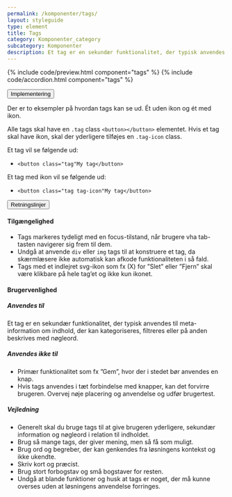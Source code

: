```yaml
---
permalink: /komponenter/tags/
layout: styleguide
type: element
title: Tags
category: Komponenter_category
subcategory: Komponenter
description: Et tag er en sekundær funktionalitet, der typisk anvendes til meta-information om indhold, der kan kategoriseres, filtreres eller på anden beskrives med nøgleord.
---
```


{% include code/preview.html component="tags" %}
{% include code/accordion.html component="tags" %}
<div class="accordion-bordered">
  <button class="button-unstyled accordion-button"
    aria-expanded="false" aria-controls="tags-code-documentation">
    Implementering
  </button>
  <div id="tags-code-documentation" class="accordion-content">
    <section>
        <p>Der er to eksempler på hvordan tags kan se ud. Ét uden ikon og ét med ikon.</p>
        <p>Alle tags skal have en <code>.tag</code> class <code>&lt;button&gt;&lt;/button&gt;</code> elementet. Hvis et tag skal have ikon, skal der yderligere tilføjes en <code>.tag-icon</code> class.</p>
        <p>Et tag vil se følgende ud:</p>
        <ul>
          <li><code>&lt;button class="tag"My tag&lt;/button&gt;</code></li>
        </ul>
        <p>Et tag med ikon vil se følgende ud:</p>
        <ul>
          <li><code>&lt;button class="tag tag-icon"My tag&lt;/button&gt;</code></li>
        </ul>
    </section>
  </div>
</div>
<div class="accordion-bordered">
  <button class="button-unstyled accordion-button"
      aria-expanded="true" aria-controls="accordion-bordered-docs">
    Retningslinjer
  </button>
  <div id="accordion-bordered-docs" aria-hidden="false" class="accordion-content">
    <article>
      <section>
          <h4>Tilgængelighed</h4>
          <ul>
              <li>Tags markeres tydeligt med en focus-tilstand, når brugere vha tab-tasten navigerer sig frem til dem.</li>
              <li>Undgå at anvende <code>div</code> eller <code>img</code> tags til at konstruere et tag, da skærmlæsere ikke automatisk kan afkode funktionaliteten i så fald.</li>
              <li>Tags med et indlejret svg-ikon som fx (X) for ”Slet” eller ”Fjern” skal være klikbare på hele tag’et og ikke kun ikonet.</li>
          </ul>               
      </section>
      <section>
          <h4>Brugervenlighed</h4>
          <h5>Anvendes til</h5>
          <p>Et tag er en sekundær funktionalitet, der typisk anvendes til meta-information om indhold, der kan kategoriseres, filtreres eller på anden beskrives med nøgleord.</p>
          <h5>Anvendes ikke til</h5>
          <ul>
          <li>Primær funktionalitet som fx ”Gem”, hvor der i stedet bør anvendes en knap.</li>
          <li>Hvis tags anvendes i tæt forbindelse med knapper, kan det forvirre brugeren. Overvej nøje placering og anvendelse og udfør brugertest.</li>
          </ul>
          <p></p>
          <h5>Vejledning</h5>
          <ul>
              <li>Generelt skal du bruge tags til at give brugeren yderligere, sekundær information og nøgleord i relation til  indholdet. </li>
              <li>Brug så mange tags, der giver mening, men så få som muligt.</li>
              <li>Brug ord og begreber, der kan genkendes fra løsningens kontekst og ikke ukendte. </li>
              <li>Skriv kort og præcist.</li>
              <li>Brug stort forbogstav og små bogstaver for resten.</li>
              <li>Undgå at blande funktioner og husk at tags er noget, der må kunne overses uden at løsningens anvendelse forringes. </li>
          </ul>
      </section>
    </article>
  </div>
</div>
